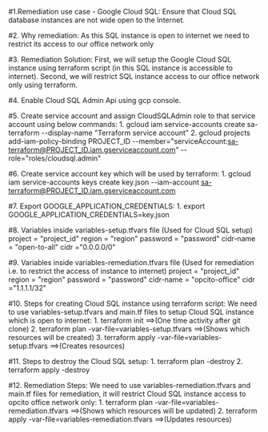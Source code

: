 #1.Remediation use case - Google Cloud SQL:
   Ensure that Cloud SQL database instances are not wide open to the Internet.

#2. Why remediation:
    As this SQL instance is open to internet we need to restrict its access to our office network only

#3. Remediation Solution:
    First, we will setup the Google Cloud SQL instance using terraform script (in this SQL instance is accessible to internet).
    Second, we will restrict SQL instance access to our office network only using terraform.

#4. Enable Cloud SQL Admin Api using gcp console.

#5. Create service account and assign CloudSQLAdmin role to that service account using below commands:
      1. gcloud iam service-accounts create sa-terraform --display-name "Terraform service account"
      2. gcloud projects add-iam-policy-binding PROJECT_ID --member="serviceAccount:sa-terraform@PROJECT_ID.iam.gserviceaccount.com" --role="roles/cloudsql.admin"

#6. Create service account key which will be used by terraform:
      1. gcloud iam service-accounts keys create key.json --iam-account sa-terraform@PROJECT_ID.iam.gserviceaccount.com

#7. Export GOOGLE_APPLICATION_CREDENTIALS:
      1. export GOOGLE_APPLICATION_CREDENTIALS=key.json

#8. Variables inside variables-setup.tfvars file (Used for Cloud SQL setup)
      project = "project_id"
      region = "region"
      password = "password"
      cidr-name = "open-to-all"
      cidr ="0.0.0.0/0"

#9. Variables inside variables-remediation.tfvars file (Used for remediation i.e. to restrict the access of instance to internet)
      project = "project_id"
      region = "region"
      password = "password"
      cidr-name = "opcito-office"
      cidr ="1.1.1.1/32"
     

#10. Steps for creating Cloud SQL instance using terraform script:
    We need to use variables-setup.tfvars and main.tf files to setup Cloud SQL instance which is open to internet: 
      1. terraform init ==>(One time activity after git clone)
      2. terraform plan -var-file=variables-setup.tfvars ==>(Shows which resources will be created)
      3. terraform apply -var-file=variables-setup.tfvars ==>(Creates resources)

#11. Steps to destroy the Cloud SQL setup:
      1. terraform plan -destroy
      2. terraform apply -destroy

#12. Remediation Steps:
    We need to use variables-remediation.tfvars and main.tf files for remediation, it will restrict Cloud SQL instance access to opcito office network only:
      1. terraform plan -var-file=variables-remediation.tfvars ==>(Shows which resources will be updated)
      2. terraform apply -var-file=variables-remediation.tfvars ==>(Updates resources)

